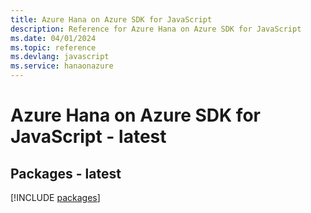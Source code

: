 ```yaml
---
title: Azure Hana on Azure SDK for JavaScript
description: Reference for Azure Hana on Azure SDK for JavaScript
ms.date: 04/01/2024
ms.topic: reference
ms.devlang: javascript
ms.service: hanaonazure
---
```

# Azure Hana on Azure SDK for JavaScript - latest
## Packages - latest
[!INCLUDE [packages](hana-on-azure-index.md)]